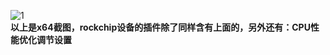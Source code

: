 ![1](https://user-images.githubusercontent.com/73426989/161381725-38113382-116a-4c8a-b24a-7d0ee5d623d6.png)      
**以上是x64截图，rockchip设备的插件除了同样含有上面的，另外还有：CPU性能优化调节设置**
